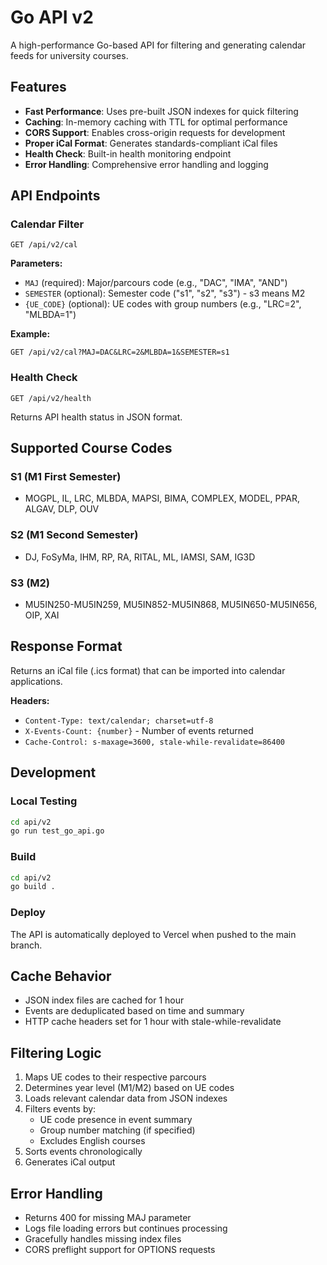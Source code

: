 # Go API v2

A high-performance Go-based API for filtering and generating calendar feeds for university courses.

## Features

- **Fast Performance**: Uses pre-built JSON indexes for quick filtering
- **Caching**: In-memory caching with TTL for optimal performance  
- **CORS Support**: Enables cross-origin requests for development
- **Proper iCal Format**: Generates standards-compliant iCal files
- **Health Check**: Built-in health monitoring endpoint
- **Error Handling**: Comprehensive error handling and logging

## API Endpoints

### Calendar Filter

`GET /api/v2/cal`

**Parameters:**
- `MAJ` (required): Major/parcours code (e.g., "DAC", "IMA", "AND")
- `SEMESTER` (optional): Semester code ("s1", "s2", "s3") - s3 means M2
- `{UE_CODE}` (optional): UE codes with group numbers (e.g., "LRC=2", "MLBDA=1")

**Example:**
```
GET /api/v2/cal?MAJ=DAC&LRC=2&MLBDA=1&SEMESTER=s1
```

### Health Check

`GET /api/v2/health`

Returns API health status in JSON format.

## Supported Course Codes

### S1 (M1 First Semester)
- MOGPL, IL, LRC, MLBDA, MAPSI, BIMA, COMPLEX, MODEL, PPAR, ALGAV, DLP, OUV

### S2 (M1 Second Semester)  
- DJ, FoSyMa, IHM, RP, RA, RITAL, ML, IAMSI, SAM, IG3D

### S3 (M2)
- MU5IN250-MU5IN259, MU5IN852-MU5IN868, MU5IN650-MU5IN656, OIP, XAI

## Response Format

Returns an iCal file (.ics format) that can be imported into calendar applications.

**Headers:**
- `Content-Type: text/calendar; charset=utf-8`
- `X-Events-Count: {number}` - Number of events returned
- `Cache-Control: s-maxage=3600, stale-while-revalidate=86400`

## Development

### Local Testing

```bash
cd api/v2
go run test_go_api.go
```

### Build

```bash
cd api/v2
go build .
```

### Deploy

The API is automatically deployed to Vercel when pushed to the main branch.

## Cache Behavior

- JSON index files are cached for 1 hour
- Events are deduplicated based on time and summary
- HTTP cache headers set for 1 hour with stale-while-revalidate

## Filtering Logic

1. Maps UE codes to their respective parcours
2. Determines year level (M1/M2) based on UE codes
3. Loads relevant calendar data from JSON indexes
4. Filters events by:
   - UE code presence in event summary
   - Group number matching (if specified)
   - Excludes English courses
5. Sorts events chronologically
6. Generates iCal output

## Error Handling

- Returns 400 for missing MAJ parameter
- Logs file loading errors but continues processing
- Gracefully handles missing index files
- CORS preflight support for OPTIONS requests